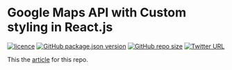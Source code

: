 # Google Maps API with Custom styling in React.js

[![licence](https://img.shields.io/github/license/sabesansathananthan/react-google-map)](https://github.com/sabesansathananthan/react-google-map/blob/master/LICENSE)
[![GitHub package.json version](https://img.shields.io/github/package-json/v/sabesansathananthan/react-google-map)](https://github.com/sabesansathananthan/react-google-map)
[![GitHub repo size](https://img.shields.io/github/repo-size/sabesansathananthan/react-google-map?color=ff69b4)](https://github.com/sabesansathananthan/react-google-map)
[![Twitter URL](https://img.shields.io/twitter/url?style=social&url=https%3A%2F%2Ftwitter.com%2FTheSabesan)](https://twitter.com/intent/tweet?text=Wow,%20I%20used%20react-google-map.%20That%20is%20excellent.%20Thank%20you%20@TheSabesan)

This the [article](https://towardsdatascience.com/how-to-use-the-google-maps-api-with-custom-styling-in-react-js-f6e7e59273df) for this repo.

